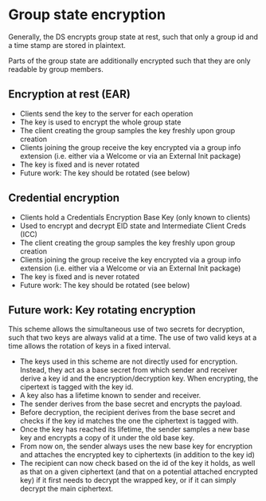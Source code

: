 # Group state encryption

Generally, the DS encrypts group state at rest, such that only a group id and a time stamp are stored in plaintext.

Parts of the group state are additionally encrypted such that they are only readable by group members.

## Encryption at rest (EAR)

* Clients send the key to the server for each operation
* The key is used to encrypt the whole group state
* The client creating the group samples the key freshly upon group creation
* Clients joining the group receive the key encrypted via a group info extension (i.e. either via a Welcome or via an External Init package)
* The key is fixed and is never rotated
* Future work: The key should be rotated (see below)

## Credential encryption

* Clients hold a Credentials Encryption Base Key (only known to clients)
* Used to encrypt and decrypt EID state and Intermediate Client Creds (ICC)
* The client creating the group samples the key freshly upon group creation
* Clients joining the group receive the key encrypted via a group info extension (i.e. either via a Welcome or via an External Init package)
* The key is fixed and is never rotated
* Future work: The key should be rotated (see below)

## Future work: Key rotating encryption

This scheme allows the simultaneous use of two secrets for decryption, such that two keys are always valid at a time. The use of two valid keys at a time allows the rotation of keys in a fixed interval.

* The keys used in this scheme are not directly used for encryption. Instead, they act as a base secret from which sender and receiver derive a key id and the encryption/decryption key. When encrypting, the cipertext is tagged with the key id.
* A key also has a lifetime known to sender and receiver.
* The sender derives from the base secret and encrypts the payload.
* Before decryption, the recipient derives from the base secret and checks if the key id matches the one the ciphertext is tagged with.
* Once the key has reached its lifetime, the sender samples a new base key and encrypts a copy of it under the old base key.
* From now on, the sender always uses the new base key for encryption and attaches the encrypted key to ciphertexts (in addition to the key id)
* The recipient can now check based on the id of the key it holds, as well as that on a given ciphertext (and that on a potential attached encrypted key) if it first needs to decrypt the wrapped key, or if it can simply decrypt the main ciphertext.

